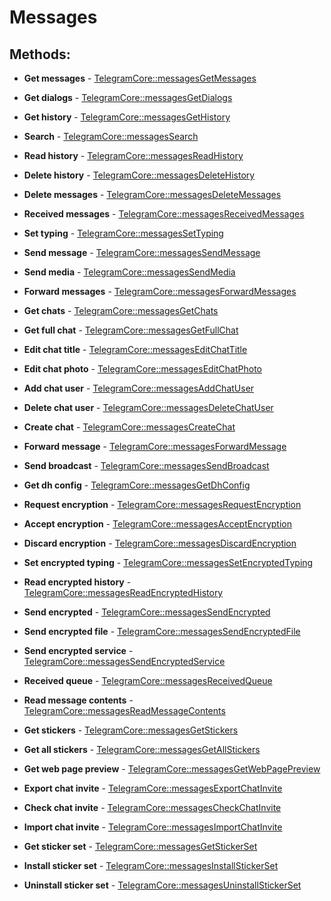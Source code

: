 # Messages

## Methods:

* **Get messages** - [TelegramCore::messagesGetMessages](methods/getmessages.md)

* **Get dialogs** - [TelegramCore::messagesGetDialogs](methods/getdialogs.md)

* **Get history** - [TelegramCore::messagesGetHistory](methods/gethistory.md)

* **Search** - [TelegramCore::messagesSearch](methods/search.md)

* **Read history** - [TelegramCore::messagesReadHistory](methods/readhistory.md)

* **Delete history** - [TelegramCore::messagesDeleteHistory](methods/deletehistory.md)

* **Delete messages** - [TelegramCore::messagesDeleteMessages](methods/deletemessages.md)

* **Received messages** - [TelegramCore::messagesReceivedMessages](methods/receivedmessages.md)

* **Set typing** - [TelegramCore::messagesSetTyping](methods/settyping.md)

* **Send message** - [TelegramCore::messagesSendMessage](methods/sendmessage.md)

* **Send media** - [TelegramCore::messagesSendMedia](methods/sendmedia.md)

* **Forward messages** - [TelegramCore::messagesForwardMessages](methods/forwardmessages.md)

* **Get chats** - [TelegramCore::messagesGetChats](methods/getchats.md)

* **Get full chat** - [TelegramCore::messagesGetFullChat](methods/getfullchat.md)

* **Edit chat title** - [TelegramCore::messagesEditChatTitle](methods/editchattitle.md)

* **Edit chat photo** - [TelegramCore::messagesEditChatPhoto](methods/editchatphoto.md)

* **Add chat user** - [TelegramCore::messagesAddChatUser](methods/addchatuser.md)

* **Delete chat user** - [TelegramCore::messagesDeleteChatUser](methods/deletechatuser.md)

* **Create chat** - [TelegramCore::messagesCreateChat](methods/createchat.md)

* **Forward message** - [TelegramCore::messagesForwardMessage](methods/forwardmessage.md)

* **Send broadcast** - [TelegramCore::messagesSendBroadcast](methods/sendbroadcast.md)

* **Get dh config** - [TelegramCore::messagesGetDhConfig](methods/getdhconfig.md)

* **Request encryption** - [TelegramCore::messagesRequestEncryption](methods/requestencryption.md)

* **Accept encryption** - [TelegramCore::messagesAcceptEncryption](methods/acceptencryption.md)

* **Discard encryption** - [TelegramCore::messagesDiscardEncryption](methods/discardencryption.md)

* **Set encrypted typing** - [TelegramCore::messagesSetEncryptedTyping](methods/setencryptedtyping.md)

* **Read encrypted history** - [TelegramCore::messagesReadEncryptedHistory](methods/readencryptedhistory.md)

* **Send encrypted** - [TelegramCore::messagesSendEncrypted](methods/sendencrypted.md)

* **Send encrypted file** - [TelegramCore::messagesSendEncryptedFile](methods/sendencryptedfile.md)

* **Send encrypted service** - [TelegramCore::messagesSendEncryptedService](methods/sendencryptedservice.md)

* **Received queue** - [TelegramCore::messagesReceivedQueue](methods/receivedqueue.md)

* **Read message contents** - [TelegramCore::messagesReadMessageContents](methods/readmessagecontents.md)

* **Get stickers** - [TelegramCore::messagesGetStickers](methods/getstickers.md)

* **Get all stickers** - [TelegramCore::messagesGetAllStickers](methods/getallstickers.md)

* **Get web page preview** - [TelegramCore::messagesGetWebPagePreview](methods/getwebpagepreview.md)

* **Export chat invite** - [TelegramCore::messagesExportChatInvite](methods/exportchatinvite.md)

* **Check chat invite** - [TelegramCore::messagesCheckChatInvite](methods/checkchatinvite.md)

* **Import chat invite** - [TelegramCore::messagesImportChatInvite](methods/importchatinvite.md)

* **Get sticker set** - [TelegramCore::messagesGetStickerSet](methods/getstickerset.md)

* **Install sticker set** - [TelegramCore::messagesInstallStickerSet](methods/installstickerset.md)

* **Uninstall sticker set** - [TelegramCore::messagesUninstallStickerSet](methods/uninstallstickerset.md)

